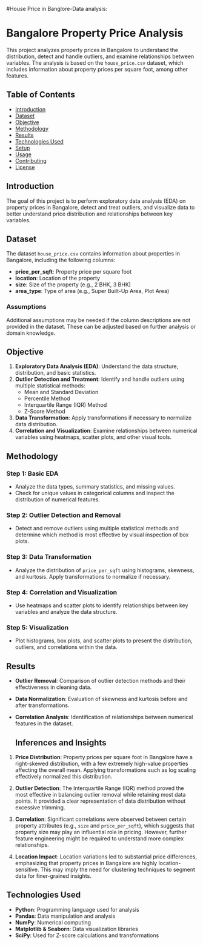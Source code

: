#House Price in Banglore-Data analysis:
# Bangalore Property Price Analysis

This project analyzes property prices in Bangalore to understand the distribution, detect and handle outliers, and examine relationships between variables. The analysis is based on the `house_price.csv` dataset, which includes information about property prices per square foot, among other features.

## Table of Contents

- [Introduction](#introduction)
- [Dataset](#dataset)
- [Objective](#objective)
- [Methodology](#methodology)
- [Results](#results)
- [Technologies Used](#technologies-used)
- [Setup](#setup)
- [Usage](#usage)
- [Contributing](#contributing)
- [License](#license)

## Introduction

The goal of this project is to perform exploratory data analysis (EDA) on property prices in Bangalore, detect and treat outliers, and visualize data to better understand price distribution and relationships between key variables.

## Dataset

The dataset `house_price.csv` contains information about properties in Bangalore, including the following columns:
- **price_per_sqft**: Property price per square foot
- **location**: Location of the property
- **size**: Size of the property (e.g., 2 BHK, 3 BHK)
- **area_type**: Type of area (e.g., Super Built-Up Area, Plot Area)
  
### Assumptions
Additional assumptions may be needed if the column descriptions are not provided in the dataset. These can be adjusted based on further analysis or domain knowledge.

## Objective

1. **Exploratory Data Analysis (EDA)**: Understand the data structure, distribution, and basic statistics.
2. **Outlier Detection and Treatment**: Identify and handle outliers using multiple statistical methods:
   - Mean and Standard Deviation
   - Percentile Method
   - Interquartile Range (IQR) Method
   - Z-Score Method
3. **Data Transformation**: Apply transformations if necessary to normalize data distribution.
4. **Correlation and Visualization**: Examine relationships between numerical variables using heatmaps, scatter plots, and other visual tools.

## Methodology

### Step 1: Basic EDA
- Analyze the data types, summary statistics, and missing values.
- Check for unique values in categorical columns and inspect the distribution of numerical features.

### Step 2: Outlier Detection and Removal
- Detect and remove outliers using multiple statistical methods and determine which method is most effective by visual inspection of box plots.

### Step 3: Data Transformation
- Analyze the distribution of `price_per_sqft` using histograms, skewness, and kurtosis. Apply transformations to normalize if necessary.

### Step 4: Correlation and Visualization
- Use heatmaps and scatter plots to identify relationships between key variables and analyze the data structure.

### Step 5: Visualization
- Plot histograms, box plots, and scatter plots to present the distribution, outliers, and correlations within the data.

## Results

- **Outlier Removal**: Comparison of outlier detection methods and their effectiveness in cleaning data.
- **Data Normalization**: Evaluation of skewness and kurtosis before and after transformations.
- **Correlation Analysis**: Identification of relationships between numerical features in the dataset.

  ## Inferences and Insights

1. **Price Distribution**: Property prices per square foot in Bangalore have a right-skewed distribution, with a few extremely high-value properties affecting the overall mean. Applying transformations such as log scaling effectively normalized this distribution.
   
2. **Outlier Detection**: The Interquartile Range (IQR) method proved the most effective in balancing outlier removal while retaining most data points. It provided a clear representation of data distribution without excessive trimming.

3. **Correlation**: Significant correlations were observed between certain property attributes (e.g., `size` and `price_per_sqft`), which suggests that property size may play an influential role in pricing. However, further feature engineering might be required to understand more complex relationships.

4. **Location Impact**: Location variations led to substantial price differences, emphasizing that property prices in Bangalore are highly location-sensitive. This may imply the need for clustering techniques to segment data for finer-grained insights.

## Technologies Used

- **Python**: Programming language used for analysis
- **Pandas**: Data manipulation and analysis
- **NumPy**: Numerical computing
- **Matplotlib & Seaborn**: Data visualization libraries
- **SciPy**: Used for Z-score calculations and transformations

